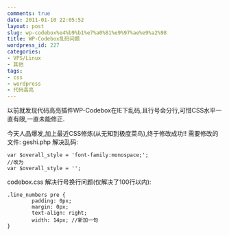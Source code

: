 ```yaml
---
comments: true
date: 2011-01-10 22:05:52
layout: post
slug: wp-codebox%e4%b9%b1%e7%a0%81%e9%97%ae%e9%a2%98
title: WP-Codebox乱码问题
wordpress_id: 227
categories:
- VPS/Linux
- 其他
tags:
- css
- wordpress
- 代码高亮
---
```


以前就发现代码高亮插件WP-Codebox在IE下乱码,且行号会分行,可惜CSS水平一直有限,一直未能修正.

今天人品爆发,加上最近CSS修炼(从无知到极度菜鸟),终于修改成功!!
需要修改的文件:
geshi.php 解决乱码:

    
    
    var $overall_style = 'font-family:monospace;';
    //改为
    var $overall_style = '';
    


codebox.css 解决行号换行问题(仅解决了100行以内):

    
    
    .line_numbers pre {
            padding: 0px;
            margin: 0px;
            text-align: right;
            width: 14px; //新加一句
    }
    
